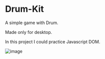 # Drum-Kit

A simple game with Drum.

Made only for desktop.

In this project I could practice Javascript DOM.

![image](https://user-images.githubusercontent.com/98093812/206901285-18cb852a-0176-4772-9a87-e856f124ed03.png)
